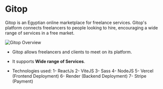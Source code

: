 # Gitop
Gitop is an Egyptian online marketplace for freelance services. Gitop's platform connects freelancers to people looking to hire, encouraging a wide range of services in a free market.


![Gitop Overview]([https://github.com/khaledsamirr/Servy/blob/main/Screenshot%202023-10-03%20064427.png](https://github.com/khaledsamirr/Gitop/blob/main/GItopscreen.png))

* Gitop allows freelancers and clients to meet on its platform.
  
* It supports **Wide range of Services**.
  
* Technologies used: 
    1- ReactJs
    2- ViteJS
    3- Sass
    4- NodeJS
    5- Vercel (Frontend Deployment)
    6- Render (Backend Deployment)
    7- Stripe (Payment)



